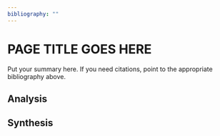 ```yaml
---
bibliography: ""
---
```


# PAGE TITLE GOES HERE

Put your summary here. If you need citations, point to the appropriate bibliography above. 

## Analysis

## Synthesis